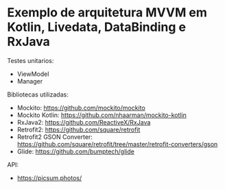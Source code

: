 # Exemplo de arquitetura MVVM em Kotlin, Livedata, DataBinding e RxJava

Testes unitarios:
- ViewModel
- Manager

Bibliotecas utilizadas:
- Mockito: https://github.com/mockito/mockito
- Mockito Kotlin: https://github.com/nhaarman/mockito-kotlin
- RxJava2: https://github.com/ReactiveX/RxJava
- Retrofit2: https://github.com/square/retrofit
- Retrofit2 GSON Converter: https://github.com/square/retrofit/tree/master/retrofit-converters/gson
- Glide: https://github.com/bumptech/glide

API:
- https://picsum.photos/
